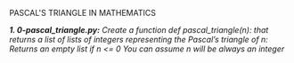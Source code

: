 PASCAL'S TRIANGLE IN MATHEMATICS

**_1. 0-pascal_triangle.py:_** 
_Create a function def pascal_triangle(n): that returns a list of lists of integers representing the Pascal’s triangle of n:
Returns an empty list if n <= 0
You can assume n will be always an integer_
